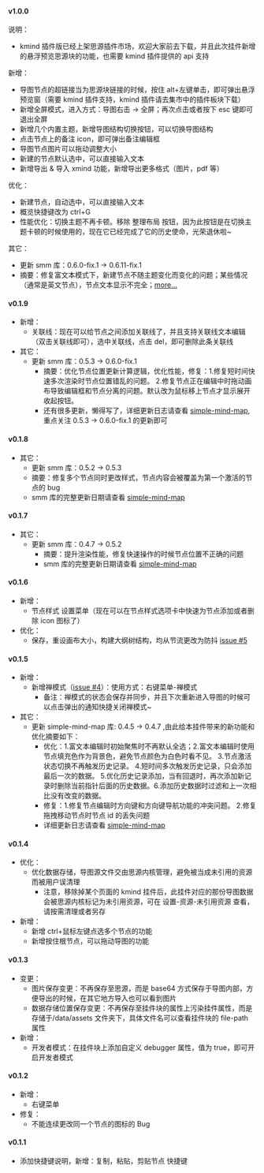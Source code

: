 #### v1.0.0

说明：

-   kmind 插件版已经上架思源插件市场，欢迎大家前去下载，并且此次挂件新增的悬浮预览思源块的功能，也需要 kmind 插件提供的 api 支持

新增：

-   导图节点的超链接当为思源块链接的时候，按住 alt+左键单击，即可弹出悬浮预览窗（需要 kmind 插件支持，kmind 插件请去集市中的插件板块下载）
-   新增全屏模式，进入方式：导图右击 -> 全屏；再次点击或者按下 esc 键即可退出全屏
-   新增几个内置主题，新增导图结构切换按钮，可以切换导图结构
-   点击节点上的备注 icon，即可弹出备注编辑框
-   导图节点图片可以拖动调整大小
-   新建的节点默认选中，可以直接输入文本
-   新增导出 & 导入 xmind 功能，新增导出更多格式（图片，pdf 等）

优化：

-   新建节点，自动选中，可以直接输入文本
-   概览快捷键改为 ctrl+G
-   性能优化：切换主题不再卡顿。移除 整理布局 按钮，因为此按钮是在切换主题卡顿的时候使用的，现在它已经完成了它的历史使命，光荣退休啦~

其它：

-   更新 smm 库：0.6.0-fix.1 -> 0.6.11-fix.1
-   摘要：修复富文本模式下，新建节点不随主题变化而变化的问题；某些情况（通常是英文节点），节点文本显示不完全；[more...](https://wanglin2.github.io/mind-map/#/doc/zh/changelog)

#### v0.1.9

-   新增：
    -   关联线：现在可以给节点之间添加关联线了，并且支持关联线文本编辑（双击关联线即可），选中关联线，点击 del，即可删除此条关联线
-   其它：
    -   更新 smm 库：0.5.3 -> 0.6.0-fix.1
        -   摘要：优化节点位置更新计算逻辑，优化性能，修复：1.修复短时间快速多次渲染时节点位置错乱的问题。 2.修复节点正在编辑中时拖动画布导致编辑框和节点分离的问题。默认改为鼠标移上节点才显示展开收起按钮。
        -   还有很多更新，懒得写了，详细更新日志请查看 [simple-mind-map](https://wanglin2.github.io/mind-map/#/doc/zh/changelog),重点关注 0.5.3 -> 0.6.0-fix.1 的更新即可

#### v0.1.8

-   其它：
    -   更新 smm 库：0.5.2 -> 0.5.3
    -   摘要：修复多个节点同时更改样式，节点内容会被覆盖为第一个激活的节点的 bug
    -   smm 库的完整更新日期请查看 [simple-mind-map](https://wanglin2.github.io/mind-map/#/doc/zh/changelog)

#### v0.1.7

-   其它：
    -   更新 smm 库：0.4.7 -> 0.5.2
        -   摘要：提升渲染性能，修复快速操作的时候节点位置不正确的问题
        -   smm 库的完整更新日期请查看 [simple-mind-map](https://wanglin2.github.io/mind-map/#/doc/zh/changelog)

#### v0.1.6

-   新增：
    -   节点样式 设置菜单（现在可以在节点样式选项卡中快速为节点添加或者删除 icon 图标了）
-   优化：
    -   保存，重设画布大小，构建大纲树结构，均从节流更改为防抖 [issue #5](https://github.com/suka233/siyuan-Kmind/issues/5)

#### v0.1.5

-   新增：
    -   新增禅模式（[issue #4](https://github.com/suka233/siyuan-Kmind/issues/4)）：使用方式：右键菜单-禅模式
        -   备注：禅模式的状态会保存并同步，并且下次重新进入导图的时候可以点击弹出的通知快捷关闭禅模式~
-   其它：
    -   更新 simple-mind-map 库: 0.4.5 -> 0.4.7 ,由此给本挂件带来的新功能和优化摘要如下：
        -   优化：1.富文本编辑时初始聚焦时不再默认全选；2.富文本编辑时使用节点填充色作为背景色，避免节点颜色为白色时看不见。 3.节点激活状态切换不再触发历史记录。 4.短时间多次触发历史记录，只会添加最后一次的数据。 5.优化历史记录添加，当有回退时，再次添加新记录时删除当前指针后面的历史数据。6.添加历史数据时过滤和上一次相比没有改变的数据。
        -   修复：1.修复节点编辑时方向键和方向键导航功能的冲突问题。 2.修复拖拽移动节点时节点 id 的丢失问题
        -   详细更新日志请查看 [simple-mind-map](https://wanglin2.github.io/mind-map/#/doc/zh/changelog)

#### v0.1.4

-   优化：
    -   优化数据存储，导图源文件交由思源内核管理，避免被当成未引用的资源而被用户误清理
        -   注意，移除掉某个页面的 kmind 挂件后，此挂件对应的那份导图数据会被思源内核标记为未引用资源，可在 设置-资源-未引用资源 查看，请按需清理或者另存
-   新增：
    -   新增 ctrl+鼠标左键点选多个节点的功能
    -   新增按住根节点，可以拖动导图的功能

#### v0.1.3

-   变更：
    -   图片保存变更：不再保存至思源，而是 base64 方式保存于导图内部，方便导出的时候，在其它地方导入也可以看到图片
    -   数据存储位置保存变更：不再保存至挂件块的属性上污染挂件属性，而是存储于/data/assets 文件夹下，具体文件名可以查看挂件块的 file-path 属性
-   新增：
    -   开发者模式：在挂件块上添加自定义 debugger 属性，值为 true，即可开启开发者模式

#### v0.1.2

-   新增：
    -   右键菜单
-   修复：
    -   不能连续更改同一个节点的图标的 Bug

#### v0.1.1

-   添加快捷键说明，新增：复制，粘贴，剪贴节点 快捷键
